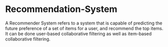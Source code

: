 # Recommendation-System
 A Recommender System refers to a system that is capable of predicting the future preference of a set of items for a user, and recommend the top items. It can be done user-based collaborative filtering as well as item-based collaborative filtering.
